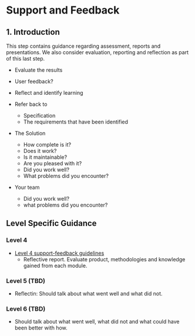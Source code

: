 # Support and Feedback

## 1. Introduction

This step contains guidance regarding assessment, reports and presentations.
We also consider evaluation, reporting and reflection as part of this last step.

- Evaluate the results
- User feedback?
- Reflect and identify learning

- Refer back to
  - Specification
  - The requirements that have been identified  
- The Solution
  - How complete is it?  
  - Does it work?  
  - Is it maintainable?  
  - Are you pleased with it?  
  - Did you work well?  
  - What problems did you encounter?  
- Your team
  - Did you work well?
  - what problems did you encounter?

## Level Specific Guidance

### Level 4 
- [Level 4 support-feedback guidelines](/deployment-support-feedback/level-4/level_4_feedback_guidelines.md)
  - Reflective report. Evaluate product, methodologies and knowledge gained from each module.

### Level 5 (TBD)

- Reflectin: Should talk about what went well and what did not.

### Level 6 (TBD)

- Should talk about what went well, what did not and what could have been better with how.
